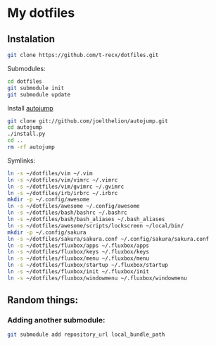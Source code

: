 # My dotfiles

## Instalation

```sh
git clone https://github.com/t-recx/dotfiles.git
```

Submodules:

```sh
cd dotfiles
git submodule init
git submodule update
```

Install [autojump](https://github.com/wting/autojump)
```sh
git clone git://github.com/joelthelion/autojump.git
cd autojump
./install.py
cd ..
rm -rf autojump
```

Symlinks:

```sh
ln -s ~/dotfiles/vim ~/.vim
ln -s ~/dotfiles/vim/vimrc ~/.vimrc
ln -s ~/dotfiles/vim/gvimrc ~/.gvimrc
ln -s ~/dotfiles/irb/irbrc ~/.irbrc
mkdir -p ~/.config/awesome
ln -s ~/dotfiles/awesome ~/.config/awesome
ln -s ~/dotfiles/bash/bashrc ~/.bashrc
ln -s ~/dotfiles/bash/bash_aliases ~/.bash_aliases
ln -s ~/dotfiles/awesome/scripts/lockscreen ~/local/bin/
mkdir -p ~/.config/sakura
ln -s ~/dotfiles/sakura/sakura.conf ~/.config/sakura/sakura.conf
ln -s ~/dotfiles/fluxbox/apps ~/.fluxbox/apps
ln -s ~/dotfiles/fluxbox/keys ~/.fluxbox/keys
ln -s ~/dotfiles/fluxbox/menu ~/.fluxbox/menu
ln -s ~/dotfiles/fluxbox/startup ~/.fluxbox/startup
ln -s ~/dotfiles/fluxbox/init ~/.fluxbox/init
ln -s ~/dotfiles/fluxbox/windowmenu ~/.fluxbox/windowmenu
```

## Random things:

### Adding another submodule:
```sh
git submodule add repository_url local_bundle_path
```

